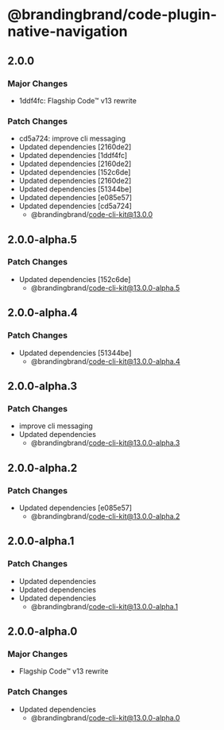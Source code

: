 # @brandingbrand/code-plugin-native-navigation

## 2.0.0

### Major Changes

- 1ddf4fc: Flagship Code™ v13 rewrite

### Patch Changes

- cd5a724: improve cli messaging
- Updated dependencies [2160de2]
- Updated dependencies [1ddf4fc]
- Updated dependencies [2160de2]
- Updated dependencies [152c6de]
- Updated dependencies [2160de2]
- Updated dependencies [51344be]
- Updated dependencies [e085e57]
- Updated dependencies [cd5a724]
  - @brandingbrand/code-cli-kit@13.0.0

## 2.0.0-alpha.5

### Patch Changes

- Updated dependencies [152c6de]
  - @brandingbrand/code-cli-kit@13.0.0-alpha.5

## 2.0.0-alpha.4

### Patch Changes

- Updated dependencies [51344be]
  - @brandingbrand/code-cli-kit@13.0.0-alpha.4

## 2.0.0-alpha.3

### Patch Changes

- improve cli messaging
- Updated dependencies
  - @brandingbrand/code-cli-kit@13.0.0-alpha.3

## 2.0.0-alpha.2

### Patch Changes

- Updated dependencies [e085e57]
  - @brandingbrand/code-cli-kit@13.0.0-alpha.2

## 2.0.0-alpha.1

### Patch Changes

- Updated dependencies
- Updated dependencies
- Updated dependencies
  - @brandingbrand/code-cli-kit@13.0.0-alpha.1

## 2.0.0-alpha.0

### Major Changes

- Flagship Code™ v13 rewrite

### Patch Changes

- Updated dependencies
  - @brandingbrand/code-cli-kit@13.0.0-alpha.0
